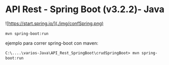 # API Rest - Spring Boot (v3.2.2)- Java

![https://start.spring.io/](./img/confSpring.png)

`mvn spring-boot:run`


ejemplo para correr spring-boot con maven:
```
C:\....\varios-Java\API_Rest_SpringBoot\crudSpringBoot> mvn spring-boot:run
```
